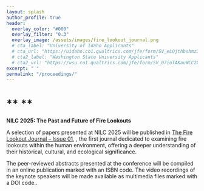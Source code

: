 ```yaml
---
layout: splash
author_profile: true
header:
  overlay_color: "#000"
  overlay_filter: "0.3"
  overlay_image: /assets/images/fire_lookout_journal.png
  # cta_label: "University of Idaho Applicants"
  # cta_url: "https://uidaho.co1.qualtrics.com/jfe/form/SV_eLQjthbshmz3bNz"
  # cta2_label: "Washington State University Applicants"
  # cta2_url: "https://wsu.co1.qualtrics.com/jfe/form/SV_07ioTAKauWCC2X3"
excerpt: " "
permalink: "/proceedings/"
---
```


# ** **



**NILC 2025: The Past and Future of Fire Lookouts**

A selection of papers presented at NILC 2025 will be published in <a href="https://journals.lib.uidaho.edu/index.php/flj/index" target="_blank">The Fire Lookout Journal – Issue 01</a>, , the first journal dedicated to examining fire lookouts within the human environment, offering a deeper understanding of their historical, cultural, and ecological significance.

The peer-reviewed abstracts presented at the conference will be compiled in an online publication marked with an ISBN code. The video recordings of the keynote speakers will be made available as multimedia files marked with a DOI code.\.